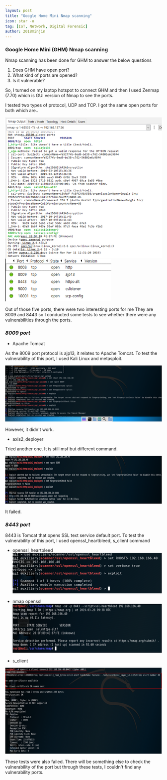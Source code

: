 ```yaml
---
layout: post
title: "Google Home Mini Nmap scanning"
icon: star -o
tag: [IoT, Network, Digital Forensic]
author: 2018minjin
---
```


### Google Home Mini (GHM) Nmap scanning

Nmap scanning has been done for GHM to answer the below questions

1. Does GHM have open port?
2. What kind of ports are opened?
3. Is it vulnerable?

So, I turned on my laptop hotspot to connect GHM and then
I used Zenmap (7.70) which is GUI version of Nmap to see the ports.

I tested two types of protocol, UDP and TCP. I got the same open ports for both which are..

![GHM Port Info](/img/blog/08GHMPORTINFO.png)
![GHM Open Ports](/img/blog/08GHMOPENPORTS.png)

Out of those five ports, there were two interesting ports for me
They are 8009 and 8443 so I conducted some tests to see whether there were any vulnerabilities through the ports.

### _8009 port_

* Apache Tomcat 

As the 8009 port protocol is ajp13, it relates to Apache Tomcat.
To test the vulnerability of this port, I used Kali Linux and metasploit.

![GHM 8009 TOM](/img/blog/08GHM8009TOM.png)

However, it didn't work. 


* axis2_deployer 

Tried another one. It is still msf but different command.

![GHM Axis](/img/blog/08GHMAXIS.png)

It failed.

### _8443 port_

8443 is Tomcat that opens SSL text service default port.
To test the vulnerability of this port, I used openssl_heartbleed, s_client command

* openssl_heartbleed
![GHM Open](/img/blog/08GHMOPEN.png)

* nmap openssl
![GHM NMAP open](/img/blog/08GHMNMAPOPEN.png)

* s_client

![GHM Sclient](/img/blog/08GHMSCLIENT.png)

These tests were also failed. There will be something else to check the vulnerability of the port but through these tests, I couldn't find any vulnerability ports.
